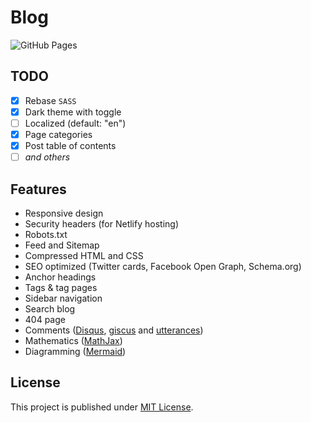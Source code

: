 # Blog

![GitHub Pages](<https://github.com/sionta/blog/actions/workflows/jekyll.yml/badge.svg?branch=main>)
<!-- ![Netlify Status](<https://api.netlify.com/api/v1/badges/ee441eb4-7b26-4b78-a0f1-c3f90837d480/deploy-status>)&nbsp; -->

<!-- [![Screenshot](/screenshot.png)][demo] -->

## TODO

- [x] Rebase `SASS`
- [x] Dark theme with toggle
- [ ] Localized (default: "en")
- [x] Page categories
- [x] Post table of contents
- [ ] *and others*

## Features

- Responsive design
- Security headers (for Netlify hosting)
- Robots.txt
- Feed and Sitemap
- Compressed HTML and CSS
- SEO optimized (Twitter cards, Facebook Open Graph, Schema.org)
- Anchor headings
- Tags & tag pages
- Sidebar navigation
- Search blog
- 404 page
- Comments ([Disqus](https://disqus.com/), [giscus](https://giscus.app/) and [utterances](https://utteranc.es/))
- Mathematics ([MathJax](https://www.mathjax.org/))
- Diagramming ([Mermaid](https://mermaid.js.org/))

## License

This project is published under [MIT License](LICENSE).
